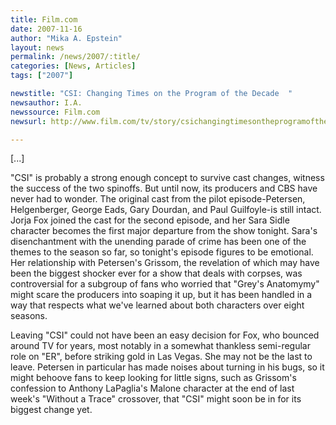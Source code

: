 ```yaml
---
title: Film.com 
date: 2007-11-16
author: "Mika A. Epstein"
layout: news
permalink: /news/2007/:title/
categories: [News, Articles]
tags: ["2007"]

newstitle: "CSI: Changing Times on the Program of the Decade  "
newsauthor: I.A.  
newssource: Film.com  
newsurl: http://www.film.com/tv/story/csichangingtimesontheprogramofthedecade/13982602/17338644 

---
```

[...]

"CSI" is probably a strong enough concept to survive cast changes, witness the success of the two spinoffs. But until now, its producers and CBS have never had to wonder. The original cast from the pilot episode-Petersen, Helgenberger, George Eads, Gary Dourdan, and Paul Guilfoyle-is still intact. Jorja Fox joined the cast for the second episode, and her Sara Sidle character becomes the first major departure from the show tonight. Sara's disenchantment with the unending parade of crime has been one of the themes to the season so far, so tonight's episode figures to be emotional. Her relationship with Petersen's Grissom, the revelation of which may have been the biggest shocker ever for a show that deals with corpses, was controversial for a subgroup of fans who worried that "Grey's Anatomymy" might scare the producers into soaping it up, but it has been handled in a way that respects what we've learned about both characters over eight seasons.

Leaving "CSI" could not have been an easy decision for Fox, who bounced around TV for years, most notably in a somewhat thankless semi-regular role on "ER", before striking gold in Las Vegas. She may not be the last to leave. Petersen in particular has made noises about turning in his bugs, so it might behoove fans to keep looking for little signs, such as Grissom's confession to Anthony LaPaglia's Malone character at the end of last week's "Without a Trace" crossover, that "CSI" might soon be in for its biggest change yet.

